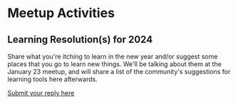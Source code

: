 # Meetup Activities

## Learning Resolution(s) for 2024

Share what you're itching to learn in the new year and/or suggest some places that you go to learn new things. We'll be talking about them at the January 23 meetup, and will share a list of the community's suggestions for learning tools here afterwards.

<a target="_blank" rel="noopener noreferrer" href="https://forms.gle/maRAkkEjPi3dN5QA6">Submit your reply here</a>
